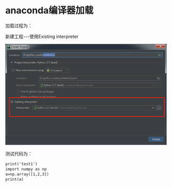 # anaconda编译器加载 #

加载过程为：

新建工程---使用Existing interpreter

![](./pic/pic1.png)

测试代码为：

    print('test1')
    import numpy as np
    a=np.array([1,2,3])
    print(a)

